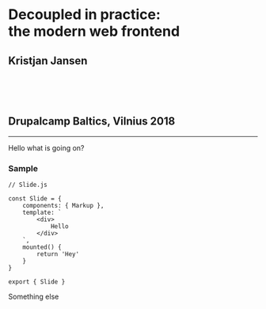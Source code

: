 # Decoupled in practice:<br>the modern web frontend

## Kristjan Jansen

<br><br><br>

## Drupalcamp Baltics, Vilnius 2018

---

Hello what is going on?

### Sample

```
// Slide.js

const Slide = {
    components: { Markup },
    template: `
        <div>
            Hello
        </div>
    `,
    mounted() {
        return 'Hey'
    }
}

export { Slide }
```

Something else
